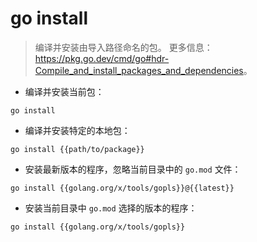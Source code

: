 # go install

> 编译并安装由导入路径命名的包。
> 更多信息：<https://pkg.go.dev/cmd/go#hdr-Compile_and_install_packages_and_dependencies>。

- 编译并安装当前包：

`go install`

- 编译并安装特定的本地包：

`go install {{path/to/package}}`

- 安装最新版本的程序，忽略当前目录中的 `go.mod` 文件：

`go install {{golang.org/x/tools/gopls}}@{{latest}}`

- 安装当前目录中 `go.mod` 选择的版本的程序：

`go install {{golang.org/x/tools/gopls}}`
